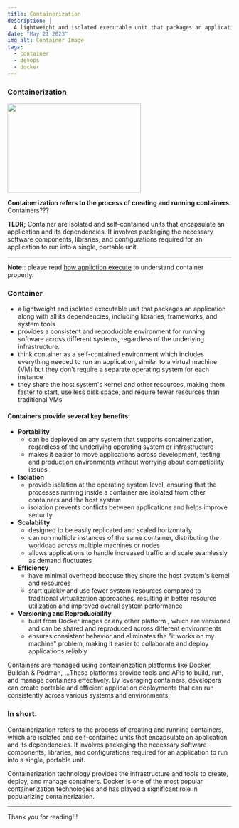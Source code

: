 ```yaml
---
title: Containerization
description: |
  A lightweight and isolated executable unit that packages an application along with all its dependencies, including libraries, frameworks, and system tools.
date: "May 21 2023"
img_alt: Container Image
tags:
  - container
  - devops
  - docker
---
```


### Containerization

<img src="/assets/devops/container.svg" width="300" height="200">

**Containerization refers to the process of creating and running containers.** Containers???

**TLDR;**
Container are isolated and self-contained units that encapsulate an application and its dependencies. It involves packaging the necessary software components, libraries, and configurations required for an application to run into a single, portable unit.

---

**Note:**: please read [how appliction execute](./how-application-execute) to understand container properly.

### Container

- a lightweight and isolated executable unit that packages an application along with all its dependencies, including libraries, frameworks, and system tools
- provides a consistent and reproducible environment for running software across different systems, regardless of the underlying infrastructure.
- think container as a self-contained environment which includes everything needed to run an application, similar to a virtual machine (VM) but they don't require a separate operating system for each instance
- they share the host system's kernel and other resources, making them faster to start, use less disk space, and require fewer resources than traditional VMs

#### Containers provide several key benefits:

- **Portability**
  - can be deployed on any system that supports containerization, regardless of the underlying operating system or infrastructure
  - makes it easier to move applications across development, testing, and production environments without worrying about compatibility issues
- **Isolation**
  - provide isolation at the operating system level, ensuring that the processes running inside a container are isolated from other containers and the host system
  - isolation prevents conflicts between applications and helps improve security
- **Scalability**
  - designed to be easily replicated and scaled horizontally
  - can run multiple instances of the same container, distributing the workload across multiple machines or nodes
  - allows applications to handle increased traffic and scale seamlessly as demand fluctuates
- **Efficiency**
  - have minimal overhead because they share the host system's kernel and resources
  - start quickly and use fewer system resources compared to traditional virtualization approaches, resulting in better resource utilization and improved overall system performance
- **Versioning and Reproducibility**
  - built from Docker images or any other platform , which are versioned and can be shared and reproduced across different environments
  - ensures consistent behavior and eliminates the "it works on my machine" problem, making it easier to collaborate and deploy applications reliably

Containers are managed using containerization platforms like Docker, Buildah & Podman, ...These platforms provide tools and APIs to build, run, and manage containers effectively. By leveraging containers, developers can create portable and efficient application deployments that can run consistently across various systems and environments.

### In short:

Containerization refers to the process of creating and running containers, which are isolated and self-contained units that encapsulate an application and its dependencies. It involves packaging the necessary software components, libraries, and configurations required for an application to run into a single, portable unit.

Containerization technology provides the infrastructure and tools to create, deploy, and manage containers. Docker is one of the most popular containerization technologies and has played a significant role in popularizing containerization.

---

Thank you for reading!!!
